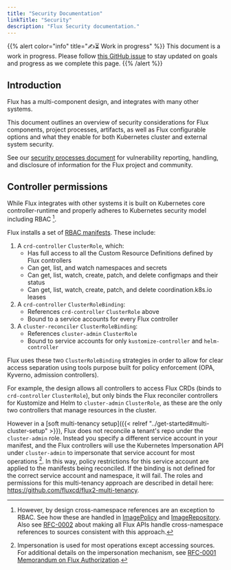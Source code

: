 ```yaml
---
title: "Security Documentation"
linkTitle: "Security"
description: "Flux Security documentation."
---
```


<!-- For doc writers: Step-by-step security instructions should live on the appropriate documentation pages. To fulfil our promise to end users, we should briefly outline the context here, and link to the more detailed instruction pages from each relevant part of this outline. -->

{{% alert color="info" title="✍️⏳ Work in progress" %}}
This document is a work in progress.
Please follow [this GitHub issue](https://github.com/fluxcd/website/issues/598) to stay updated on goals and progress as we complete this page.
{{% /alert %}}

## Introduction

Flux has a multi-component design, and integrates with many other systems.

This document outlines an overview of security considerations for Flux components, project processes, artifacts, as well as Flux configurable options and what they enable for both Kubernetes cluster and external system security.

See our [security processes document](/security) for vulnerability reporting, handling, and disclosure of information for the Flux project and community.

## Controller permissions

While Flux integrates with other systems it is built on Kubernetes core controller-runtime and properly adheres to Kubernetes security model including RBAC [^1].

<!-- See [Flux RBAC manifests](https://github.com/fluxcd/flux2/tree/main/manifests/rbac)
- Scott: spell out here in high-level human-readable terms -->

Flux installs a set of [RBAC manifests](https://github.com/fluxcd/flux2/tree/main/manifests/rbac).
These include:

1. A `crd-controller` `ClusterRole`, which:
    - Has full access to all the Custom Resource Definitions defined by Flux controllers
    - Can get, list, and watch namespaces and secrets
    - Can get, list, watch, create, patch, and delete configmaps and their status
    - Can get, list, watch, create, patch, and delete coordination.k8s.io leases
2. A `crd-controller` `ClusterRoleBinding`:
    - References `crd-controller` `ClusterRole` above
    - Bound to a service accounts for every Flux controller
3. A `cluster-reconciler` `ClusterRoleBinding`:
    - References `cluster-admin` `ClusterRole`
    - Bound to service accounts for only `kustomize-controller` and `helm-controller`

Flux uses these two `ClusterRoleBinding` strategies in order to allow for clear access separation using tools purpose built for policy enforcement (OPA, Kyverno, admission controllers).

For example, the design allows all controllers to access Flux CRDs (binds to `crd-controller` `ClusterRole`), but only binds the Flux reconciler controllers for Kustomize and Helm to `cluster-admin` `ClusterRole`, as these are the only two controllers that manage resources in the cluster.

However in a [soft multi-tenancy setup]({{< relref "../get-started#multi-cluster-setup" >}}), Flux does not reconcile a tenant's repo under the `cluster-admin` role.
Instead you specify a different service account in your manifest, and the Flux controllers will use the Kubernetes Impersonation API under `cluster-admin` to impersonate that service account for most operations [^2].
In this way, policy restrictions for this service account are applied to the manifests being reconciled.
If the binding is not defined for the correct service account and namespace, it will fail.
The roles and permissions for this multi-tenancy approach are described in detail here: <https://github.com/fluxcd/flux2-multi-tenancy>.

[^1]: However, by design cross-namespace references are an exception to RBAC.
See how these are handled in [ImagePolicy](https://fluxcd.io/docs/components/image/imagepolicies/#specification) and [ImageRepository](https://fluxcd.io/docs/components/image/imagerepositories/#allow-cross-namespace-references).
Also see [RFC-0002](https://github.com/fluxcd/flux2/pull/2092) about making all Flux APIs handle cross-namespace references to sources consistent with this approach.
[^2]: Impersonation is used for most operations except accessing sources.
For additional details on the impersonation mechanism, see [RFC-0001 Memorandum on Flux Authorization](https://github.com/fluxcd/flux2/tree/main/rfcs/0001-authorization#impersonation).

